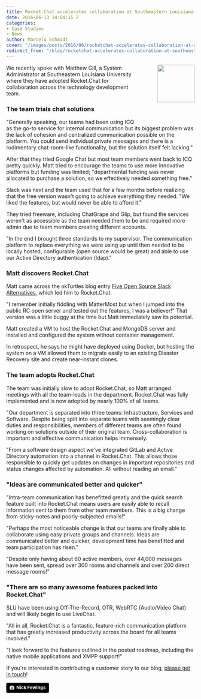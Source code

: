 ```yaml
---
title: Rocket.Chat accelerates collaboration at Southeastern Louisiana University
date: 2016-06-13 14:04:15 Z
categories:
- Case Studies
- News
author: Marcelo Schmidt
cover: "/images/posts/2016/06/rocketchat-accelerates-collaboration-at-southeastern-louisiana-university/cover-accelerates-collab.jpg"
redirect_from: "/blog/rocketchat-accelerates-collaboration-at-southeastern-louisiana-university"
---
```


<img style="float: right; margin: 0px 0px 50px 50px;" src="{{'/images/posts/2016/06/rocketchat-accelerates-collaboration-at-southeastern-louisiana-university/image00.jpg' | relative_url}}" width="100" />

We recently spoke with Matthew Gill, a System Administrator at Southeastern Louisiana University where they have adopted Rocket.Chat for collaboration across the technology development team.

### The team trials chat solutions

"Generally speaking, our teams had been using ICQ as the go-to service for internal communication but its biggest problem was the lack of cohesion and centralized communication possible on the platform. You could send individual private messages and there is a rudimentary chat-room-like functionality, but the solution itself felt lacking."

After that they tried Google Chat but most team members went back to ICQ pretty quickly. Matt tried to encourage the teams to use more innovative platforms but funding was limited; "departmental funding was never allocated to purchase a solution, so we effectively needed something free."

Slack was next and the team used that for a few months before realizing that the free version wasn't going to achieve everything they needed. "We liked the features, but would never be able to afford it."

They tried freeware, including ChatGrape and Glip, but found the services weren't as accessible as the team needed them to be and required more admin due to team members creating different accounts.

"In the end I brought three standards to my supervisor. The communication platform to replace everything we were using up until then needed to be locally hosted, configurable (open source would be great) and able to use our Active Directory authentication (ldap)."

### Matt discovers Rocket.Chat

Matt came across the okTurtles blog entry [Five Open Source Slack Alternatives](https://blog.okturtles.com/2015/11/five-open-source-slack-alternatives/), which led him to Rocket.Chat.

"I remember initially fiddling with MatterMost but when I jumped into the public RC open server and tested out the features, I was a believer!" That version was a little buggy at the time but Matt immediately saw its potential.

Matt created a VM to host the Rocket.Chat and MongoDB server and installed and configured the system without container management.

In retrospect, he says he might have deployed using Docker, but hosting the system on a VM allowed them to migrate easily to an existing Disaster Recovery site and create near-instant clones.

### The team adopts Rocket.Chat

The team was initially slow to adopt Rocket.Chat, so Matt arranged meetings with all the team-leads in the department. Rocket.Chat was fully implemented and is now adopted by nearly 100% of all teams.

"Our department is separated into three teams: Infrastructure, Services and Software. Despite being split into separate teams with seemingly clear duties and responsibilities, members of different teams are often found working on solutions outside of their original team. Cross-collaboration is important and effective communication helps immensely.

"From a software design aspect we've integrated GitLab and Active Directory automation into a channel in Rocket.Chat. This allows those responsible to quickly get updates on changes in important repositories and status changes affected by automation. All without reading an email."

### "Ideas are communicated better and quicker"

"Intra-team communication has benefitted greatly and the quick search feature built into Rocket.Chat means users are easily able to recall information sent to them from other team members. This is a big change from sticky-notes and poorly-subjected emails!"

"Perhaps the most noticeable change is that our teams are finally able to collaborate using easy private groups and channels. Ideas are communicated better and quicker, development time has benefitted and team participation has risen."

"Despite only having about 60 active members, over 44,000 messages have been sent, spread over 300 rooms and channels and over 200 direct message rooms!"

### "There are so many awesome features packed into Rocket.Chat"

SLU have been using Off-The-Record, OTR, WebRTC (Audio/Video Chat) and will likely begin to use LiveChat.

"All in all, Rocket.Chat is a fantastic, feature-rich communication platform that has greatly increased productivity across the board for all teams involved."

"I look forward to the features outlined in the posted roadmap, including the native mobile applications and XMPP support!"


If you're interested in contributing a customer story to our blog, [please get in touch](https://rocket.chat/contact)!

<a style="background-color:black;color:white;text-decoration:none;padding:4px 6px;font-family:-apple-system, BlinkMacSystemFont, &quot;San Francisco&quot;, &quot;Helvetica Neue&quot;, Helvetica, Ubuntu, Roboto, Noto, &quot;Segoe UI&quot;, Arial, sans-serif;font-size:12px;font-weight:bold;line-height:1.2;display:inline-block;border-radius:3px;" href="https://unsplash.com/@jannerboy62?utm_medium=referral&amp;utm_campaign=photographer-credit&amp;utm_content=creditBadge" target="_blank" rel="noopener noreferrer" title="Download free do whatever you want high-resolution photos from Nick Fewings"><span style="display:inline-block;padding:2px 3px;"><svg xmlns="http://www.w3.org/2000/svg" style="height:12px;width:auto;position:relative;vertical-align:middle;top:-1px;fill:white;" viewBox="0 0 32 32"><title>unsplash-logo</title><path d="M20.8 18.1c0 2.7-2.2 4.8-4.8 4.8s-4.8-2.1-4.8-4.8c0-2.7 2.2-4.8 4.8-4.8 2.7.1 4.8 2.2 4.8 4.8zm11.2-7.4v14.9c0 2.3-1.9 4.3-4.3 4.3h-23.4c-2.4 0-4.3-1.9-4.3-4.3v-15c0-2.3 1.9-4.3 4.3-4.3h3.7l.8-2.3c.4-1.1 1.7-2 2.9-2h8.6c1.2 0 2.5.9 2.9 2l.8 2.4h3.7c2.4 0 4.3 1.9 4.3 4.3zm-8.6 7.5c0-4.1-3.3-7.5-7.5-7.5-4.1 0-7.5 3.4-7.5 7.5s3.3 7.5 7.5 7.5c4.2-.1 7.5-3.4 7.5-7.5z"></path></svg></span><span style="display:inline-block;padding:2px 3px;">Nick Fewings</span></a>

